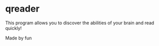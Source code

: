 # qreader

This program allows you to discover the abilities of your brain and read quickly!

Made by fun
